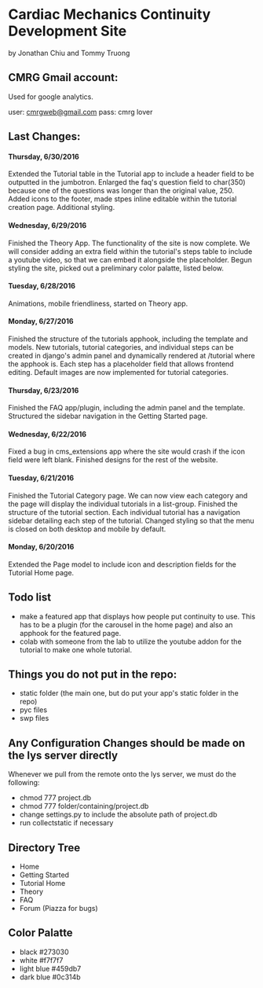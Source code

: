 # Cardiac Mechanics Continuity Development Site #
by Jonathan Chiu and Tommy Truong

## CMRG Gmail account:
Used for google analytics.

user: cmrgweb@gmail.com
pass: cmrg lover

## Last Changes: 

#### Thursday, 6/30/2016
Extended the Tutorial table in the Tutorial app to include a header field to be outputted in the jumbotron. Enlarged the faq's question field to char(350) because one of the questions was longer than the original value, 250. Added icons to the footer, made stpes inline editable within the tutorial creation page. Additional styling.

#### Wednesday, 6/29/2016
Finished the Theory App. The functionality of the site is now complete. We will consider adding an extra field within the tutorial's steps table to include a youtube video, so that we can embed it alongside the placeholder. Begun styling the site, picked out a preliminary color palatte, listed below.

#### Tuesday, 6/28/2016
Animations, mobile friendliness, started on Theory app.

#### Monday, 6/27/2016
Finished the structure of the tutorials apphook, including the template and models. New tutorials, tutorial categories, and
individual steps can be created in django's admin panel and dynamically rendered at /tutorial where the apphook is.
Each step has a placeholder field that allows frontend editing.
Default images are now implemented for tutorial categories.

#### Thursday, 6/23/2016
Finished the FAQ app/plugin, including the admin panel and the template.
Structured the sidebar navigation in the Getting Started page.

#### Wednesday, 6/22/2016
Fixed a bug in cms_extensions app where the site would crash if the icon field were left blank.
Finished designs for the rest of the website.

#### Tuesday, 6/21/2016
Finished the Tutorial Category page. We can now view each category and the page will display the individual tutorials in a list-group.
Finished the structure of the tutorial section. Each individual tutorial has a navigation sidebar detailing each step of the tutorial.
Changed styling so that the menu is closed on both desktop and mobile by default.

#### Monday, 6/20/2016
Extended the Page model to include icon and description fields for the Tutorial Home page.

## Todo list
* make a featured app that displays how people put continuity to use. This has to be a plugin (for the carousel in the home page) and also an apphook for the featured page.
* colab with someone from the lab to utilize the youtube addon for the tutorial to make one whole tutorial.

## Things you do not put in the repo:
* static folder (the main one, but do put your app's static folder in the repo)
* pyc files
* swp files

## Any Configuration Changes should be made on the lys server directly
Whenever we pull from the remote onto the lys server, we must do the following:
* chmod 777 project.db
* chmod 777 folder/containing/project.db
* change settings.py to include the absolute path of project.db
* run collectstatic if necessary

## Directory Tree
* Home
* Getting Started
* Tutorial Home
* Theory
* FAQ
* Forum (Piazza for bugs)

## Color Palatte
* black #273030
* white #f7f7f7
* light blue #459db7
* dark blue #0c314b